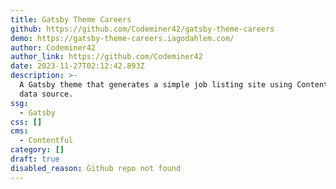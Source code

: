 ```yaml
---
title: Gatsby Theme Careers
github: https://github.com/Codeminer42/gatsby-theme-careers
demo: https://gatsby-theme-careers.iagodahlem.com/
author: Codeminer42
author_link: https://github.com/Codeminer42
date: 2023-11-27T02:12:42.893Z
description: >-
  A Gatsby theme that generates a simple job listing site using Contentful as
  data source.
ssg:
  - Gatsby
css: []
cms:
  - Contentful
category: []
draft: true
disabled_reason: Github repo not found
---
```

